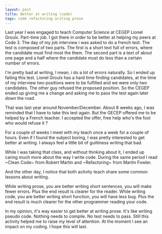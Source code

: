 ```yaml
---
layout: post
title: Better at writing (code)
tags: code refactoring writing prose
---
```


Last year I was engaged to teach Computer Science at CEGEP Lionel Groulx. Part-time job.
I got there in order to be better at helping my peers at Code 3. The day of my job interview i was asked to
do a french test. The test is composed of two parts. The first is a short text full of errors, where the candidate
must find most the them. The second part is a text of about one page and a half where the candidate must do less than a certain number of errors.

I'm pretty bad at writing, I mean, i do a lot of errors naturally. So I ended up failing this test. Lionel Groulx has a hard time finding candidates, at the time of my interview two positions were to be fulfilled and we were only two candidates. The other guy refused the proposed position.
So the CEGEP ended up giving me a change and asking me to pass the test again later down the road.

That was last year around November/December. About 8 weeks ago, I was reminded that I have to take this test again.
But the GECEP offered me to be helped by a French teacher. I accepted the offer, free help who's the fool who would refuse it ?

For a couple of weeks I meet with my teach once a week for a couple of hours. Even if I found the subject boring, I was pretty interested to get better at writing. I always feel a little bit of guiltiness writing that bad.

While I was taking that class, and without thinking about it, I ended up caring much more about the way I write code.
During the same period I read ~Clean Code~ from Robert Martin and ~Refactoring~ from Martin Fowler.

And the other day, I notice that both activity teach share some common lessons about writing.

While writing prose, you are better writing short sentences, you will make fewer errors. Plus the end result is clearer for the reader.
While writing code, you are better writing short function, you will have less bug. Plus the end result is much clearer for the other programmer reading your code.

In my opinion, it's way easier to get better at writing prose. It's like writing pseudo code. Nothing needs to compile. No test needs to pass.
Still this activity helped me to raise my level of attention. At the moment I see an impact on my coding. I hope this will last.
